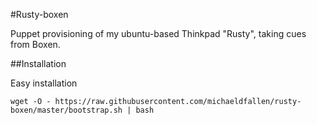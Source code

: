 #Rusty-boxen

Puppet provisioning of my ubuntu-based Thinkpad "Rusty", taking cues from Boxen.

##Installation

Easy installation

```
wget -O - https://raw.githubusercontent.com/michaeldfallen/rusty-boxen/master/bootstrap.sh | bash
```
